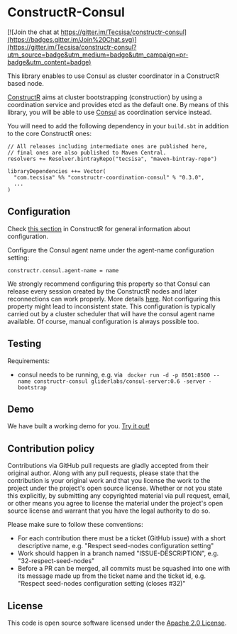 # ConstructR-Consul #

[![Join the chat at https://gitter.im/Tecsisa/constructr-consul](https://badges.gitter.im/Join%20Chat.svg)](https://gitter.im/Tecsisa/constructr-consul?utm_source=badge&utm_medium=badge&utm_campaign=pr-badge&utm_content=badge)

This library enables to use Consul as cluster coordinator in a ConstructR based node.  

[ConstructR](https://github.com/hseeberger/constructr) aims at cluster bootstrapping (construction) by using a coordination service and provides etcd as the default one. By means of this library, you will be able to use [Consul](https://www.consul.io/) as coordination service instead.

You will need to add the following dependency in your `build.sbt` in addition to the core ConstructR ones:

```
// All releases including intermediate ones are published here,
// final ones are also published to Maven Central.
resolvers += Resolver.bintrayRepo("tecsisa", "maven-bintray-repo")

libraryDependencies ++= Vector(
  "com.tecsisa" %% "constructr-coordination-consul" % "0.3.0",
  ...
)
```

## Configuration ##

Check [this section](https://github.com/hseeberger/constructr#coordination) in ConstructR for general information about configuration.

Configure the Consul agent name under the agent-name configuration setting:

```
constructr.consul.agent-name = name
```

We strongly recommend configuring this property so that Consul can release every session created by the ConstructR nodes and later reconnections can work properly. More details [here](https://www.consul.io/docs/internals/sessions.html).
Not configuring this property might lead to inconsistent state. This configuration is typically carried out by a cluster scheduler that will have the consul agent name available. Of course, manual configuration is always possible too.

## Testing

Requirements:
  - consul needs to be running, e.g. via ` docker run -d -p 8501:8500 --name constructr-consul gliderlabs/consul-server:0.6 -server -bootstrap`

## Demo

We have built a working demo for you. [Try it out!](constructr-coordination-demo/README.md)

## Contribution policy ##

Contributions via GitHub pull requests are gladly accepted from their original author. Along with any pull requests, please state that the contribution is your original work and that you license the work to the project under the project's open source license. Whether or not you state this explicitly, by submitting any copyrighted material via pull request, email, or other means you agree to license the material under the project's open source license and warrant that you have the legal authority to do so.

Please make sure to follow these conventions:
- For each contribution there must be a ticket (GitHub issue) with a short descriptive name, e.g. "Respect seed-nodes configuration setting"
- Work should happen in a branch named "ISSUE-DESCRIPTION", e.g. "32-respect-seed-nodes"
- Before a PR can be merged, all commits must be squashed into one with its message made up from the ticket name and the ticket id, e.g. "Respect seed-nodes configuration setting (closes #32)"

## License ##

This code is open source software licensed under the [Apache 2.0 License]("http://www.apache.org/licenses/LICENSE-2.0.html").
